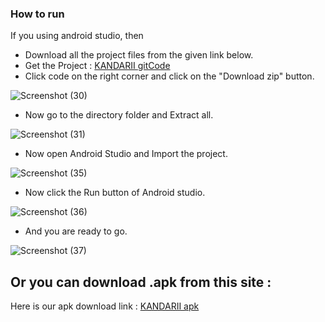 ### How to run 

If you using android studio, then 
* Download all the project files from the given link below.
* Get the Project : <a href = "https://github.com/cse-250-2018/G29-Donation-App.git"> KANDARII gitCode </a>
* Click code on the right corner and click on the "Download zip" button.
 
 ![Screenshot (30)](https://user-images.githubusercontent.com/53017129/148248251-80bc7c58-8307-4e0b-928f-0f0cbd4b8cdf.png)

* Now go to the directory folder and Extract all.


![Screenshot (31)](https://user-images.githubusercontent.com/53017129/148248562-faae1418-c736-4e2b-b964-d643367e5d69.png)

* Now open Android Studio and Import the project.

![Screenshot (35)](https://user-images.githubusercontent.com/53017129/148248732-7fa7e8d5-b0cf-4e35-bc90-4b7f24b1ebee.png)


* Now click the Run button of Android studio.


![Screenshot (36)](https://user-images.githubusercontent.com/53017129/148249160-b7344afe-cc36-4804-995a-8c138063dc2c.jpg)

 * And you are ready to go.

![Screenshot (37)](https://user-images.githubusercontent.com/53017129/148249286-90bd9c80-926c-405b-8d46-ae8659d989bc.png)







##  Or you can download .apk from this site :

Here is our apk download link :
<a href = "https://drive.google.com/file/d/1WNxbo_e097u_N3PsAGKwSs5FZCkr7cGo/view?usp=sharing"> KANDARII apk </a>
